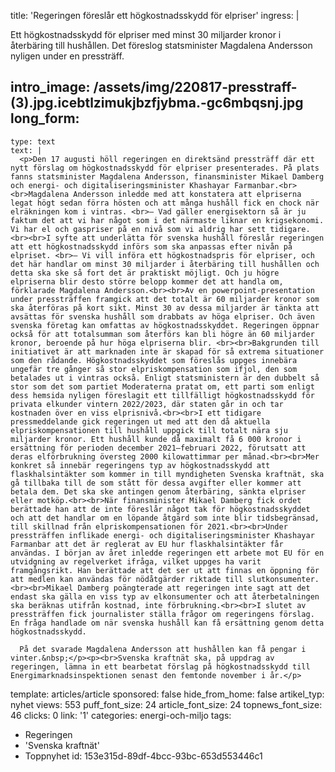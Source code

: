 title: 'Regeringen föreslår ett högkostnadsskydd för elpriser'
ingress: |
  <p>Ett högkostnadsskydd för elpriser med minst 30 miljarder kronor i återbäring till hushållen. Det föreslog statsminister Magdalena Andersson nyligen under en pressträff.
  </p>
  
intro_image: /assets/img/220817-presstraff-(3).jpg.icebtlzimukjbzfjybma.-gc6mbqsnj.jpg
long_form:
  -
    type: text
    text: |
      <p>Den 17 augusti höll regeringen en direktsänd pressträff där ett nytt förslag om högkostnadsskydd för elpriser presenterades. På plats fanns statsminister Magdalena Andersson, finansminister Mikael Damberg och energi- och digitaliseringsminister Khashayar Farmanbar.<br><br>Magdalena Andersson inledde med att konstatera att elpriserna legat högt sedan förra hösten och att många hushåll fick en chock när elräkningen kom i vintras. <br>– Vad gäller energisektorn så är ju faktum det att vi har något som i det närmaste liknar en krigsekonomi. Vi har el och gaspriser på en nivå som vi aldrig har sett tidigare.<br><br>I syfte att underlätta för svenska hushåll föreslår regeringen att ett högkostnadsskydd införs som ska anpassas efter nivån på elpriset. <br>– Vi vill införa ett högkostnadspris för elpriser, och det här handlar om minst 30 miljarder i återbäring till hushållen och detta ska ske så fort det är praktiskt möjligt. Och ju högre elpriserna blir desto större belopp kommer det att handla om, förklarade Magdalena Andersson.<br><br>Av en powerpoint-presentation under pressträffen framgick att det totalt är 60 miljarder kronor som ska återföras på kort sikt. Minst 30 av dessa miljarder är tänkta att avsättas för svenska hushåll som drabbats av höga elpriser. Och även svenska företag kan omfattas av högkostnadsskyddet. Regeringen öppnar också för att totalsumman som återförs kan bli högre än 60 miljarder kronor, beroende på hur höga elpriserna blir. <br><br>Bakgrunden till initiativet är att marknaden inte är skapad för så extrema situationer som den rådande. Högkostnadsskyddet som föreslås uppges innebära ungefär tre gånger så stor elpriskompensation som ifjol, den som betalades ut i vintras också. Enligt statsministern är den dubbelt så stor som det som partiet Moderaterna pratat om, ett parti som enligt dess hemsida nyligen föreslagit ett tillfälligt högkostnadsskydd för privata elkunder vintern 2022/2023, där staten går in och tar kostnaden över en viss elprisnivå.<br><br>I ett tidigare pressmeddelande gick regeringen ut med att den då aktuella elpriskompensationen till hushåll uppgick till totalt nära sju miljarder kronor. Ett hushåll kunde då maximalt få 6 000 kronor i ersättning för perioden december 2021–februari 2022, förutsatt att deras elförbrukning översteg 2000 kilowattimmar per månad.<br><br>Mer konkret så innebär regeringens typ av högkostnadsskydd att flaskhalsintäkter som kommer in till myndigheten Svenska kraftnät, ska gå tillbaka till de som stått för dessa avgifter eller kommer att betala dem. Det ska ske antingen genom återbäring, sänkta elpriser eller motköp.<br><br>När finansminister Mikael Damberg fick ordet berättade han att de inte föreslår något tak för högkostnadsskyddet och att det handlar om en löpande åtgärd som inte blir tidsbegränsad, till skillnad från elpriskompensationen för 2021.<br><br>Under pressträffen inflikade energi- och digitaliseringsminister Khashayar Farmanbar att det är reglerat av EU hur flaskhalsintäkter får användas. I början av året inledde regeringen ett arbete mot EU för en utvidgning av regelverket ifråga, vilket uppges ha varit framgångsrikt. Han berättade att det ser ut att finnas en öppning för att medlen kan användas för nödåtgärder riktade till slutkonsumenter.<br><br>Mikael Damberg poängterade att regeringen inte sagt att det endast ska gälla en viss typ av elkonsumenter och att återbetalningen ska beräknas utifrån kostnad, inte förbrukning.<br><br>I slutet av pressträffen fick journalister ställa frågor om regeringens förslag. En fråga handlade om när svenska hushåll kan få ersättning genom detta högkostnadsskydd.   
      
      På det svarade Magdalena Andersson att hushållen kan få pengar i vinter.&nbsp;</p><p><br>Svenska kraftnät ska, på uppdrag av regeringen, lämna in ett bearbetat förslag på högkostnadsskydd till Energimarknadsinspektionen senast den femtonde november i år.</p>
      
template: articles/article
sponsored: false
hide_from_home: false
artikel_typ: nyhet
views: 553
puff_font_size: 24
article_font_size: 24
topnews_font_size: 46
clicks: 0
link: '1'
categories: energi-och-miljo
tags:
  - Regeringen
  - 'Svenska kraftnät'
  - Toppnyhet
id: 153e315d-89df-4bcc-93bc-653d553446c1

